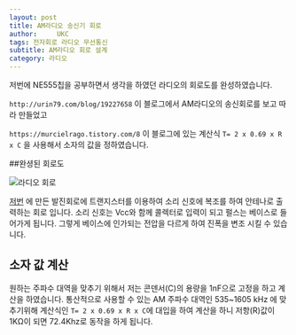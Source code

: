 ```yaml
---
layout: post
title: AM라디오 송신기 회로
author:     UKC
tags: 전자회로 라디오 무선통신
subtitle: AM라디오 회로 설계
category: 라디오
---
```


저번에 NE555칩을 공부하면서 생각을 하였던 라디오의 회로도를 완성하였습니다. 

`http://urin79.com/blog/19227658` 이 블로그에서 AM라디오의 송신회로를 보고 따라 만들었고 

`https://murcielrago.tistory.com/8` 이 블로그에 있는 계산식 `T= 2 x 0.69 x R x C` 을 사용해서 소자의 값을 정하였습니다. 

##완셩된 회로도

![라디오 회로](/img/2019_05_03/radio.png)

[저번](https://fbqweasd.github.io/%EB%9D%BC%EB%94%94%EC%98%A4/2019/05/01/radio_first/) 에 만든 발진회로에 트랜지스터를 이용하여 소리 신호에 복조를 하여 안테나로 출력하는 회로 입니다. 소리 신호는 Vcc와 함께 콜렉터로 입력이 되고 펄스는 베이스로 들어가게 됩니다. 그렇게 베이스에 인가되는 전압을 다르게 하여 진폭을 변조 시킬 수 있습니다. 

## 소자 값 계산 

원하는 주파수 대역을 맞추기 위해서 저는 콘덴서(C)의 용량을 1nF으로 고정을 하고 계산을 하였습니다. 
통산적으로 사용할 수 있는 AM 주파수 대역인 535~1605 kHz 에 맞추기위해 계산식인 `T= 2 x 0.69 x R x C`에 대입을 하여 계산을 하니 저항(R)값이 1KΩ이 되면 72.4Khz로 동작을 하게 됩니다.
